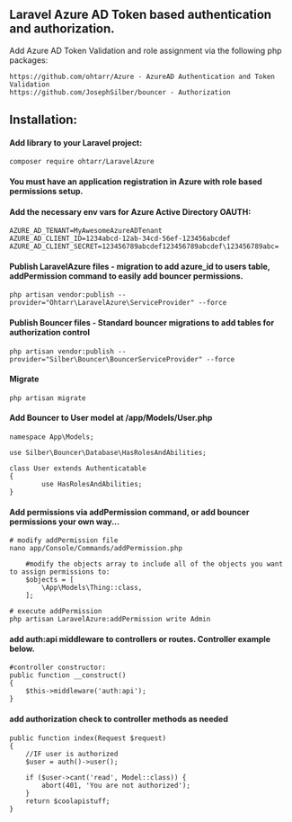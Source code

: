 ## Laravel Azure AD Token based authentication and authorization.

Add Azure AD Token Validation and role assignment via the following php packages:

	https://github.com/ohtarr/Azure - AzureAD Authentication and Token Validation
	https://github.com/JosephSilber/bouncer - Authorization

## Installation:

#### Add library to your Laravel project:
	composer require ohtarr/LaravelAzure

#### You must have an application registration in Azure with role based permissions setup.
#### Add the necessary env vars for Azure Active Directory OAUTH:
	AZURE_AD_TENANT=MyAwesomeAzureADTenant
	AZURE_AD_CLIENT_ID=1234abcd-12ab-34cd-56ef-123456abcdef
	AZURE_AD_CLIENT_SECRET=123456789abcdef123456789abcdef\123456789abc=

#### Publish LaravelAzure files - migration to add azure_id to users table, addPermission command to easily add bouncer permissions.
	php artisan vendor:publish --provider="Ohtarr\LaravelAzure\ServiceProvider" --force

#### Publish Bouncer files - Standard bouncer migrations to add tables for authorization control
	php artisan vendor:publish --provider="Silber\Bouncer\BouncerServiceProvider" --force

#### Migrate
	php artisan migrate

#### Add Bouncer to User model at /app/Models/User.php
	namespace App\Models;
	
	use Silber\Bouncer\Database\HasRolesAndAbilities;

	class User extends Authenticatable
	{
    		use HasRolesAndAbilities;
	}

#### Add permissions via addPermission command, or add bouncer permissions your own way...
	# modify addPermission file
	nano app/Console/Commands/addPermission.php
	
		#modify the objects array to include all of the objects you want to assign permissions to:
		$objects = [
			\App\Models\Thing::class,
		];

	# execute addPermission
	php artisan LaravelAzure:addPermission write Admin

#### add auth:api middleware to controllers or routes.  Controller example below.
	#controller constructor:
	public function __construct()
	{
		$this->middleware('auth:api');
	}

#### add authorization check to controller methods as needed

	public function index(Request $request)
	{
		//IF user is authorized
		$user = auth()->user();

		if ($user->cant('read', Model::class)) {
			abort(401, 'You are not authorized');
		}
		return $coolapistuff;
	}


